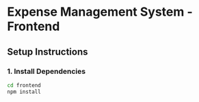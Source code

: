 # Expense Management System - Frontend

## Setup Instructions

### 1. Install Dependencies
```bash
cd frontend
npm install